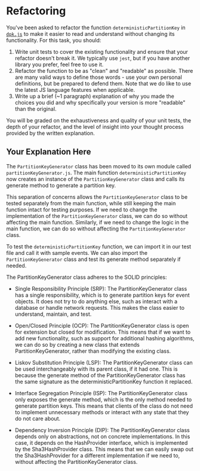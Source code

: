 # Refactoring

You've been asked to refactor the function `deterministicPartitionKey` in [`dpk.js`](dpk.js) to make it easier to read and understand without changing its functionality. For this task, you should:

1. Write unit tests to cover the existing functionality and ensure that your refactor doesn't break it. We typically use `jest`, but if you have another library you prefer, feel free to use it.
2. Refactor the function to be as "clean" and "readable" as possible. There are many valid ways to define those words - use your own personal definitions, but be prepared to defend them. Note that we do like to use the latest JS language features when applicable.
3. Write up a brief (~1 paragraph) explanation of why you made the choices you did and why specifically your version is more "readable" than the original.

You will be graded on the exhaustiveness and quality of your unit tests, the depth of your refactor, and the level of insight into your thought process provided by the written explanation.

## Your Explanation Here

The `PartitionKeyGenerator` class has been moved to its own module called `partitionKeyGenerator.js`. The main function `deterministicPartitionKey` now creates an instance of the `PartitionKeyGenerator` class and calls its generate method to generate a partition key.

This separation of concerns allows the `PartitionKeyGenerator` class to be tested separately from the main function, while still keeping the main function intact for testing purposes. If we need to change the implementation of the `PartitionKeyGenerator` class, we can do so without affecting the main function. Similarly, if we need to change the logic in the main function, we can do so without affecting the `PartitionKeyGenerator` class.

To test the `deterministicPartitionKey` function, we can import it in our test file and call it with sample events. We can also import the `PartitionKeyGenerator` class and test its generate method separately if needed.

The PartitionKeyGenerator class adheres to the SOLID principles:

- Single Responsibility Principle (SRP): The PartitionKeyGenerator class has a single responsibility, which is to generate partition keys for event objects. It does not try to do anything else, such as interact with a database or handle network requests. This makes the class easier to understand, maintain, and test.

- Open/Closed Principle (OCP): The PartitionKeyGenerator class is open for extension but closed for modification. This means that if we want to add new functionality, such as support for additional hashing algorithms, we can do so by creating a new class that extends PartitionKeyGenerator, rather than modifying the existing class.

- Liskov Substitution Principle (LSP): The PartitionKeyGenerator class can be used interchangeably with its parent class, if it had one. This is because the generate method of the PartitionKeyGenerator class has the same signature as the deterministicPartitionKey function it replaced.

- Interface Segregation Principle (ISP): The PartitionKeyGenerator class only exposes the generate method, which is the only method needed to generate partition keys. This means that clients of the class do not need to implement unnecessary methods or interact with any state that they do not care about.

- Dependency Inversion Principle (DIP): The PartitionKeyGenerator class depends only on abstractions, not on concrete implementations. In this case, it depends on the HashProvider interface, which is implemented by the Sha3HashProvider class. This means that we can easily swap out the Sha3HashProvider for a different implementation if we need to, without affecting the PartitionKeyGenerator class.
